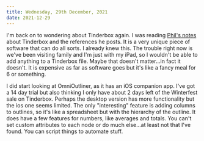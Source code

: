 ```yaml
---
title: Wednesday, 29th December, 2021
date: 2021-12-29
---
```


I'm back on to wondering about Tinderbox again. I was reading [Phil's notes](https://youneedastereo.com/#2021-12-27%20Journal) about Tinderbox and the references he posts. It is a very unique piece of software that can do all sorts. I already knew this. The trouble right now is we've been visiting family and I'm just with my iPad, so I wouldn't be able to add anything to a Tinderbox file. Maybe that doesn't matter...in fact it doesn't. It is expensive as far as software goes but it's like a fancy meal for 6 or something.

I did start looking at OmniOutliner, as it has an iOS companion app. I've got a 14 day trial but also thinking I only have about 2 days left of the Winterfest sale on Tinderbox. Perhaps the desktop version has more functionality but the ios one seems limited. The only "interesting" feature is adding columns to outlines, so it's like a spreadsheet but with the hierarchy of the outline. It does have a few features for numbers, like averages and totals. You can't set custom attributes to each node or do much else...at least not that I've found. You can script things to automate stuff.

